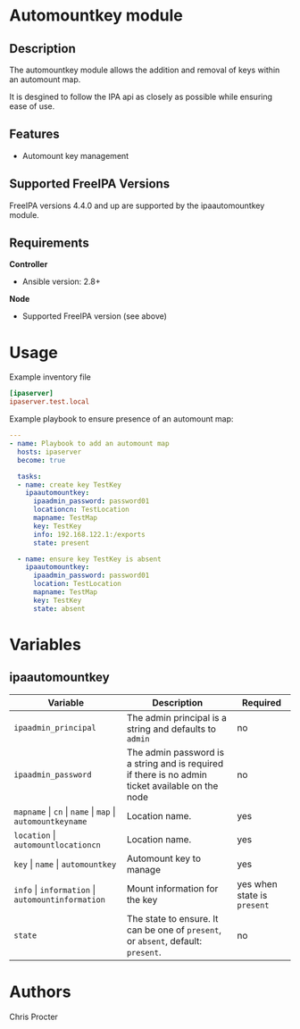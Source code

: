 Automountkey module
=====================

Description
-----------

The automountkey module allows the addition and removal of keys within an automount map. 

It is desgined to follow the IPA api as closely as possible while ensuring ease of use.


Features
--------
* Automount key management

Supported FreeIPA Versions
--------------------------

FreeIPA versions 4.4.0 and up are supported by the ipaautomountkey module.

Requirements
------------
**Controller**
* Ansible version: 2.8+

**Node**
* Supported FreeIPA version (see above)


Usage
=====

Example inventory file

```ini
[ipaserver]
ipaserver.test.local
```


Example playbook to ensure presence of an automount map:

```yaml
---
- name: Playbook to add an automount map
  hosts: ipaserver
  become: true

  tasks:
  - name: create key TestKey
    ipaautomountkey:
      ipaadmin_password: password01
      locationcn: TestLocation
      mapname: TestMap
      key: TestKey
      info: 192.168.122.1:/exports
      state: present

  - name: ensure key TestKey is absent
    ipaautomountkey:
      ipaadmin_password: password01
      location: TestLocation
      mapname: TestMap
      key: TestKey
      state: absent
```

Variables
=========

ipaautomountkey
-------

Variable | Description | Required
-------- | ----------- | --------
`ipaadmin_principal` | The admin principal is a string and defaults to `admin` | no
`ipaadmin_password` | The admin password is a string and is required if there is no admin ticket available on the node | no
`mapname` \| `cn` \| `name` \| `map` \| `automountkeyname` | Location name. | yes 
`location` \| `automountlocationcn` | Location name. | yes 
`key` \| `name` \| `automountkey` | Automount key to manage | yes 
`info` \| `information` \| `automountinformation` | Mount information for the key | yes when state is `present`
`state` | The state to ensure. It can be one of `present`, or `absent`, default: `present`. | no


Authors
=======

Chris Procter

